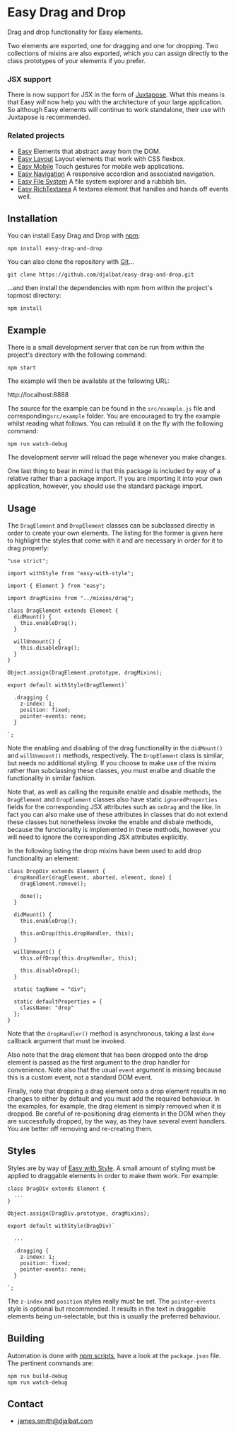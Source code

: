# Easy Drag and Drop

Drag and drop functionality for Easy elements.

Two elements are exported, one for dragging and one for dropping. Two collections of mixins are also exported, which you can assign directly to the class prototypes of your elements if you prefer.

### JSX support

There is now support for JSX in the form of [Juxtapose](https://github.com/djalbat/Juxtapose). What this means is that Easy *will* now help you with the architecture of your large application. So although Easy elements will continue to work standalone, their use with Juxtapose is recommended.

### Related projects

- [Easy](https://github.com/djalbat/easy) Elements that abstract away from the DOM.
- [Easy Layout](https://github.com/djalbat/easy-layout) Layout elements that work with CSS flexbox.
- [Easy Mobile](https://github.com/djalbat/easy-mobile) Touch gestures for mobile web applications.
- [Easy Navigation](https://github.com/djalbat/easy-navigation) A responsive accordion and associated navigation.
- [Easy File System](https://github.com/djalbat/easy-file-system) A file system explorer and a rubbish bin.
- [Easy RichTextarea](https://github.com/djalbat/easy-richtextarea) A textarea element that handles and hands off events well.

## Installation

You can install Easy Drag and Drop with [npm](https://www.npmjs.com/):

    npm install easy-drag-and-drop

You can also clone the repository with [Git](https://git-scm.com/)...

    git clone https://github.com/djalbat/easy-drag-and-drop.git

...and then install the dependencies with npm from within the project's topmost directory:

    npm install

## Example

There is a small development server that can be run from within the project's directory with the following command:

    npm start

The example will then be available at the following URL:

http://localhost:8888

The source for the example can be found in the `src/example.js` file and corresponding`src/example` folder. You are encouraged to try the example whilst reading what follows. You can rebuild it on the fly with the following command:

    npm run watch-debug

The development server will reload the page whenever you make changes.

One last thing to bear in mind is that this package is included by way of a relative rather than a package import. If you are importing it into your own application, however, you should use the standard package import.

## Usage

The `DragElement` and `DropElement` classes can be subclassed directly in order to create your own elements. The listing for the former is given here to highlight the styles that come with it and are necessary in order for it to drag properly:

```
"use strict";

import withStyle from "easy-with-style";

import { Element } from "easy";

import dragMixins from "../mixins/drag";

class DragElement extends Element {
  didMount() {
    this.enableDrag();
  }

  willUnmount() {
    this.disableDrag();
  }
}

Object.assign(DragElement.prototype, dragMixins);

export default withStyle(DragElement)`

  .dragging {
    z-index: 1;
    position: fixed;
    pointer-events: none;
  }
  
`;
```

Note the enabling and disabling of the drag functionality in the `didMount()` and `willUnmount()` methods, respectively. The `DropElement` class is similar, but needs no additional styling. If you choose to make use of the mixins rather than subclassing these classes, you must enalbe and disable the functionality in similar fashion.

Note that, as well as calling the requisite enable and disable methods, the `DragElement` and `DropElement` classes also have static `ignoredProperties` fields for the corresponding JSX attributes such as `onDrag` and the like. In fact you can also make use of these attributes in classes that do not extend these classes but nonetheless invoke the enable and disbale methods, because the functionality is implemented in these methods, however you will need to ignore the corresponding JSX attributes explicitly.

In the following listing the drop mixins have been used to add drop functionality an element:

```
class DropDiv extends Element {
  dropHandler(dragElement, aborted, element, done) {
    dragElement.remove();
    
    done();
  }

  didMount() {
    this.enableDrop();

    this.onDrop(this.dropHandler, this);
  }

  willUnmount() {
    this.offDrop(this.dropHandler, this);

    this.disableDrop();
  }

  static tagName = "div";

  static defaultProperties = {
    className: "drop"
  };
}
```

Note that the `dropHandler()` method is asynchronous, taking a last `done` callback argument that must be invoked.

Also note that the drag element that has been dropped onto the drop element is passed as the first argument to the drop handler for convenience. Note also that the usual `event` argument is missing because this is a custom event, not a standard DOM event.

Finally, note that dropping a drag element onto a drop element results in no changes to either by default and you must add the required behaviour. In the examples, for example, the drag element is simply removed when it is dropped. Be careful of re-positioning drag elements in the DOM when they are successfully dropped, by the way, as they have several event handlers. You are better off removing and re-creating them.

## Styles

Styles are by way of [Easy with Style](https://github.com/djalbat/easy-with-style). A small amount of styling must be applied to draggable elements in order to make them work. For example:

```
class DragDiv extends Element {
  ...
}

Object.assign(DragDiv.prototype, dragMixins);

export default withStyle(DragDiv)`

  ... 

  .dragging {
    z-index: 1;
    position: fixed;
    pointer-events: none;
  }

`;
```

The `z-index` and `position` styles really must be set. The `pointer-events` style is optional but recommended. It results in the text in draggable elements being un-selectable, but this is usually the preferred behaviour.

## Building

Automation is done with [npm scripts](https://docs.npmjs.com/misc/scripts), have a look at the `package.json` file. The pertinent commands are:

    npm run build-debug
    npm run watch-debug

## Contact

* james.smith@djalbat.com
